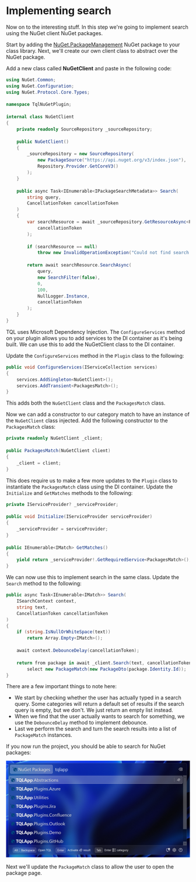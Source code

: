 # Implementing search

Now on to the interesting stuff. In this step we're going to implement search
using the NuGet client NuGet packages.

Start by adding the
[NuGet.PackageManagement](https://www.nuget.org/packages/NuGet.PackageManagement)
NuGet package to your class library. Next, we'll create our own client class to
abstract over the NuGet package.

Add a new class called **NuGetClient** and paste in the following code:

```cs
using NuGet.Common;
using NuGet.Configuration;
using NuGet.Protocol.Core.Types;

namespace TqlNuGetPlugin;

internal class NuGetClient
{
    private readonly SourceRepository _sourceRepository;

    public NuGetClient()
    {
        _sourceRepository = new SourceRepository(
            new PackageSource("https://api.nuget.org/v3/index.json"),
            Repository.Provider.GetCoreV3()
        );
    }

    public async Task<IEnumerable<IPackageSearchMetadata>> Search(
        string query,
        CancellationToken cancellationToken
    )
    {
        var searchResource = await _sourceRepository.GetResourceAsync<PackageSearchResource>(
            cancellationToken
        );

        if (searchResource == null)
            throw new InvalidOperationException("Could not find search resource");

        return await searchResource.SearchAsync(
            query,
            new SearchFilter(false),
            0,
            100,
            NullLogger.Instance,
            cancellationToken
        );
    }
}
```

TQL uses Microsoft Dependency Injection. The `ConfigureServices` method on your
plugin allows you to add services to the DI container as it's being built. We
can use this to add the NuGetClient class to the DI container.

Update the `ConfigureServices` method in the `Plugin` class to the following:

```cs
public void ConfigureServices(IServiceCollection services)
{
    services.AddSingleton<NuGetClient>();
    services.AddTransient<PackagesMatch>();
}
```

This adds both the `NuGetClient` class and the `PackagesMatch` class.

Now we can add a constructor to our category match to have an instance of the
`NuGetClient` class injected. Add the following constructor to the
`PackagesMatch` class:

```cs
private readonly NuGetClient _client;

public PackagesMatch(NuGetClient client)
{
    _client = client;
}
```

This does require us to make a few more updates to the `Plugin` class to
instantiate the `PackagesMatch` class using the DI container. Update the
`Initialize` and `GetMatches` methods to the following:

```cs
private IServiceProvider? _serviceProvider;

public void Initialize(IServiceProvider serviceProvider)
{
    _serviceProvider = serviceProvider;
}

public IEnumerable<IMatch> GetMatches()
{
    yield return _serviceProvider!.GetRequiredService<PackagesMatch>();
}
```

We can now use this to implement search in the same class. Update the `Search`
method to the following:

```cs
public async Task<IEnumerable<IMatch>> Search(
    ISearchContext context,
    string text,
    CancellationToken cancellationToken
)
{
    if (string.IsNullOrWhiteSpace(text))
        return Array.Empty<IMatch>();

    await context.DebounceDelay(cancellationToken);

    return from package in await _client.Search(text, cancellationToken)
        select new PackageMatch(new PackageDto(package.Identity.Id));
}
```

There are a few important things to note here:

- We start by checking whether the user has actually typed in a search query.
  Some categories will return a default set of results if the search query is
  empty, but we don't. We just return an empty list instead.
- When we find that the user actually wants to search for something, we use the
  `DebounceDelay` method to implement debounce.
- Last we perform the search and turn the search results into a list of
  `PackageMatch` instances.

If you now run the project, you should be able to search for NuGet packages:

![=2x](../Images/Search-results.png)

Next we'll update the `PackageMatch` class to allow the user to open the package
page.
